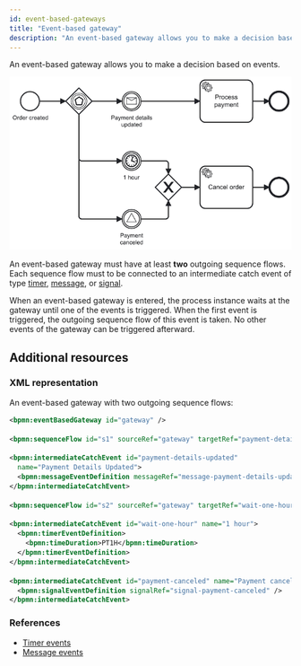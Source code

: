 ```yaml
---
id: event-based-gateways
title: "Event-based gateway"
description: "An event-based gateway allows you to make a decision based on events."
---
```


An event-based gateway allows you to make a decision based on events.

![process](assets/event-based-gateway.png)

An event-based gateway must have at least **two** outgoing sequence flows. Each sequence flow must to be connected to
an intermediate catch event of type [timer](../timer-events/timer-events.md),
[message](../message-events/message-events.md), or [signal](../signal-events/signal-events.md).

When an event-based gateway is entered, the process instance waits at the gateway until one of the events is triggered. When the first event is triggered, the outgoing sequence flow of this event is taken. No other events of the gateway can be triggered afterward.

## Additional resources

### XML representation

An event-based gateway with two outgoing sequence flows:

```xml
<bpmn:eventBasedGateway id="gateway" />

<bpmn:sequenceFlow id="s1" sourceRef="gateway" targetRef="payment-details-updated" />

<bpmn:intermediateCatchEvent id="payment-details-updated"
  name="Payment Details Updated">
  <bpmn:messageEventDefinition messageRef="message-payment-details-updated" />
</bpmn:intermediateCatchEvent>

<bpmn:sequenceFlow id="s2" sourceRef="gateway" targetRef="wait-one-hour" />

<bpmn:intermediateCatchEvent id="wait-one-hour" name="1 hour">
  <bpmn:timerEventDefinition>
    <bpmn:timeDuration>PT1H</bpmn:timeDuration>
  </bpmn:timerEventDefinition>
</bpmn:intermediateCatchEvent>

<bpmn:intermediateCatchEvent id="payment-canceled" name="Payment canceled">
  <bpmn:signalEventDefinition signalRef="signal-payment-canceled" />
</bpmn:intermediateCatchEvent>
```

### References

- [Timer events](../timer-events/timer-events.md)
- [Message events](../message-events/message-events.md)
